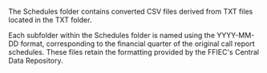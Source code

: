 The Schedules folder contains converted CSV files derived from TXT files located in the TXT folder.

Each subfolder within the Schedules folder is named using the YYYY-MM-DD format, corresponding to the financial quarter of the original call report schedules. These files retain the formatting provided by the FFIEC's Central Data Repository.
